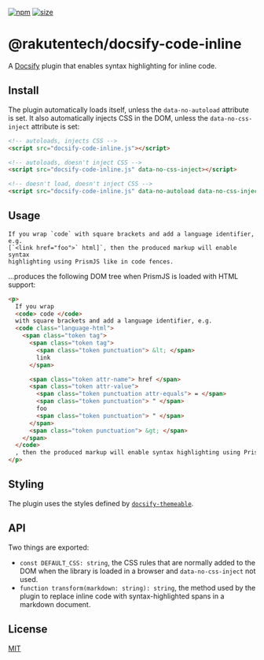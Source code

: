 [npm]: https://img.shields.io/npm/v/@rakutentech/docsify-code-inline
[npm-url]: https://www.npmjs.com/package/@rakutentech/docsify-code-inline
[size]: https://packagephobia.now.sh/badge?p=@rakutentech/docsify-code-inline
[size-url]: https://packagephobia.now.sh/result?p=@rakutentech/docsify-code-inline
[docsify]: https://docsify.js.org/
[docsify-themeable]: https://jhildenbiddle.github.io/docsify-themeable/

[![npm][npm]][npm-url]
[![size][size]][size-url]

# @rakutentech/docsify-code-inline

A [Docsify][docsify] plugin that enables syntax highlighting for inline code.

## Install

The plugin automatically loads itself, unless the `data-no-autoload` attribute is set. It also automatically injects CSS in the DOM, unless the `data-no-css-inject` attribute is set:

```html
<!-- autoloads, injects CSS -->
<script src="docsify-code-inline.js"></script>

<!-- autoloads, doesn't inject CSS -->
<script src="docsify-code-inline.js" data-no-css-inject></script>

<!-- doesn't load, doesn't inject CSS -->
<script src="docsify-code-inline.js" data-no-autoload data-no-css-inject></script>
```

## Usage

```text
If you wrap `code` with square brackets and add a language identifier, e.g.
[`<link href="foo">` html]`, then the produced markup will enable syntax
highlighting using PrismJS like in code fences.
```

…produces the following DOM tree when PrismJS is loaded with HTML support:

```html
<p>
  If you wrap
  <code> code </code>
  with square brackets and add a language identifier, e.g.
  <code class="language-html">
    <span class="token tag">
      <span class="token tag">
        <span class="token punctuation"> &lt; </span>
        link
      </span>

      <span class="token attr-name"> href </span>
      <span class="token attr-value">
        <span class="token punctuation attr-equals"> = </span>
        <span class="token punctuation"> " </span>
        foo
        <span class="token punctuation"> " </span>
      </span>
      <span class="token punctuation"> &gt; </span>
    </span>
  </code>
  , then the produced markup will enable syntax highlighting using PrismJS like in code fences.
</p>
```

## Styling

The plugin uses the styles defined by [`docsify-themeable`][docsify-themeable].

## API

Two things are exported:

- `const DEFAULT_CSS: string`, the CSS rules that are normally added to the DOM when the library is loaded in a browser and `data-no-css-inject` not used.
- `function transform(markdown: string): string`, the method used by the plugin to replace inline code with syntax-highlighted spans in a markdown document.

## License

[MIT](LICENSE)
